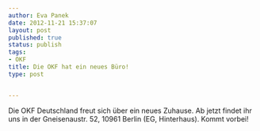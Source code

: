 ```yaml
---
author: Eva Panek
date: 2012-11-21 15:37:07
layout: post
published: true
status: publish
tags:
- OKF
title: Die OKF hat ein neues Büro!
type: post


---
```


Die OKF Deutschland freut sich über ein neues Zuhause. Ab jetzt findet ihr uns in der Gneisenaustr. 52, 10961 Berlin (EG, Hinterhaus). Kommt vorbei!